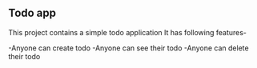 ## Todo app

This project contains a simple todo application
It has following features-

-Anyone can create todo
-Anyone can see their todo
-Anyone can delete their todo